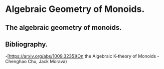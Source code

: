 # Algebraic Geometry of Monoids.

## The algebraic geometry of monoids.

## Bibliography.

-[https://arxiv.org/abs/1009.3235](On the Algebraic K-theory of Monoids - Chenghao Chu, Jack Morava)

